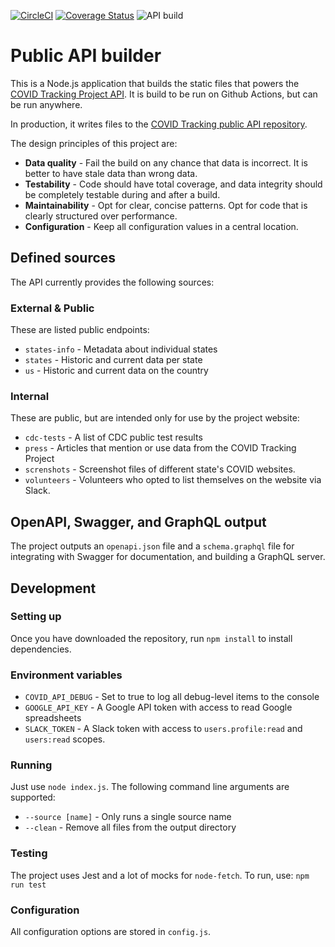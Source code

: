 [![CircleCI](https://circleci.com/gh/COVID19Tracking/covid-public-api-build.svg?style=svg)](https://circleci.com/gh/COVID19Tracking/covid-public-api-build) [![Coverage Status](https://coveralls.io/repos/github/COVID19Tracking/covid-public-api-build/badge.svg?branch=master)](https://coveralls.io/github/COVID19Tracking/covid-public-api-build?branch=master) ![API build](https://github.com/COVID19Tracking/covid-public-api-build/workflows/API%20build/badge.svg)

# Public API builder

This is a Node.js application that builds the static files that powers the [COVID Tracking Project API](https://covidtracking.com/api/). It is build to be run on Github Actions, but can be run anywhere.

In production, it writes files to the [COVID Tracking public API repository](https://github.com/COVID19Tracking/covid-public-api).

The design principles of this project are:

- **Data quality** - Fail the build on any chance that data is incorrect. It is better to have stale data than wrong data.
- **Testability** - Code should have total coverage, and data integrity should be completely testable during and after a build.
- **Maintainability** - Opt for clear, concise patterns. Opt for code that is clearly structured over performance.
- **Configuration** - Keep all configuration values in a central location.

## Defined sources

The API currently provides the following sources:

### External & Public

These are listed public endpoints:

- `states-info` - Metadata about individual states
- `states` - Historic and current data per state
- `us` - Historic and current data on the country

### Internal

These are public, but are intended only for use by the project website:

- `cdc-tests` - A list of CDC public test results
- `press` - Articles that mention or use data from the COVID Tracking Project
- `screnshots` - Screenshot files of different state's COVID websites.
- `volunteers` - Volunteers who opted to list themselves on the website via Slack.

## OpenAPI, Swagger, and GraphQL output

The project outputs an `openapi.json` file and a `schema.graphql` file for integrating with Swagger for documentation, and building a GraphQL server.

## Development

### Setting up

Once you have downloaded the repository, run `npm install` to install dependencies.

### Environment variables

- `COVID_API_DEBUG` - Set to true to log all debug-level items to the console
- `GOOGLE_API_KEY` - A Google API token with access to read Google spreadsheets
- `SLACK_TOKEN` - A Slack token with access to `users.profile:read` and `users:read` scopes.

### Running

Just use `node index.js`. The following command line arguments are supported:

- `--source [name]` - Only runs a single source name
- `--clean` - Remove all files from the output directory

### Testing

The project uses Jest and a lot of mocks for `node-fetch`. To run, use: `npm run test`

### Configuration

All configuration options are stored in `config.js`.
